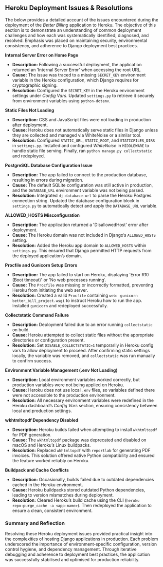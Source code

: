  
## Heroku Deployment Issues & Resolutions
The below provides a detailed account of the issues encountered during the deployment of the *Better Billing* application to Heroku. The objective of this section is to demonstrate an understanding of common deployment challenges and how each was systematically identified, diagnosed, and resolved. Emphasis was placed on maintaining security, environmental consistency, and adherence to Django deployment best practices.

**Internal Server Error on Home Page**
- **Description:** Following a successful deployment, the application returned an 'Internal Server Error' when accessing the root URL.
- **Cause:** The issue was traced to a missing `SECRET_KEY` environment variable in the Heroku configuration, which Django requires for cryptographic signing.
- **Resolution:** Configured the `SECRET_KEY` in the Heroku environment settings under *Config Vars*. Updated `settings.py` to retrieve it securely from environment variables using `python-dotenv`.

**Static Files Not Loading**
- **Description:** CSS and JavaScript files were not loading in production after deployment.
- **Cause:** Heroku does not automatically serve static files in Django unless they are collected and managed via WhiteNoise or a similar tool.
- **Resolution:** Configured `STATIC_URL`, `STATIC_ROOT`, and `STATICFILES_DIRS` in `settings.py`. Installed and configured *WhiteNoise* in `MIDDLEWARE` to handle static file serving. Finally, ran `python manage.py collectstatic` and redeployed.

**PostgreSQL Database Configuration Issue**
- **Description:** The app failed to connect to the production database, resulting in errors during migration.
- **Cause:** The default SQLite configuration was still active in production, and the `DATABASE_URL` environment variable was not being parsed.
- **Resolution:** Integrated `dj-database-url` to parse the Heroku Postgres connection string. Updated the database configuration block in `settings.py` to automatically detect and apply the `DATABASE_URL` variable.

**ALLOWED_HOSTS Misconfiguration**
- **Description:** The application returned a 'DisallowedHost' error after deployment.
- **Cause:** The Heroku domain was not included in Django’s `ALLOWED_HOSTS` setting.
- **Resolution:** Added the Heroku app domain to `ALLOWED_HOSTS` within `settings.py`. This ensured that Django permitted HTTP requests from the deployed application’s domain.

**Procfile and Gunicorn Setup Errors**
- **Description:** The app failed to start on Heroku, displaying 'Error R10 (Boot timeout)' or 'No web processes running'.
- **Cause:** The `Procfile` was missing or incorrectly formatted, preventing Heroku from initiating the web server.
- **Resolution:** Created a valid `Procfile` containing `web: gunicorn better_bill_project.wsgi` to instruct Heroku how to run the app. Installed `gunicorn` and redeployed successfully.

**Collectstatic Command Failure**
- **Description:** Deployment failed due to an error running `collectstatic` on build.
- **Cause:** Heroku attempted to collect static files without the appropriate directories or configuration present.
- **Resolution:** Set `DISABLE_COLLECTSTATIC=1` temporarily in Heroku config vars to allow deployment to proceed. After confirming static settings locally, the variable was removed, and `collectstatic` was run manually to confirm success.

**Environment Variable Management (.env Not Loading)**
- **Description:** Local environment variables worked correctly, but production variables were not being applied on Heroku.
- **Cause:** Heroku does not use local `.env` files, so variables defined there were not accessible to the production environment.
- **Resolution:** All necessary environment variables were redefined in the Heroku dashboard’s *Config Vars* section, ensuring consistency between local and production settings.

**wkhtmltopdf Dependency Disabled**
- **Description:** Heroku builds failed when attempting to install `wkhtmltopdf` for PDF generation.
- **Cause:** The `wkhtmltopdf` package was deprecated and disabled on macOS and Heroku’s Linux buildpacks.
- **Resolution:** Replaced `wkhtmltopdf` with `reportlab` for generating PDF invoices. This solution offered native Python compatibility and ensured the feature worked reliably on Heroku.

**Buildpack and Cache Conflicts**
- **Description:** Occasionally, builds failed due to outdated dependencies cached in the Heroku environment.
- **Cause:** Heroku buildpacks stored outdated Python dependencies, leading to version mismatches during deployment.
- **Resolution:** Cleared Heroku’s build cache using the CLI (`heroku repo:purge_cache -a <app-name>`). Then redeployed the application to ensure a clean, consistent environment.

### Summary and Reflection
Resolving these Heroku deployment issues provided practical insight into the complexities of hosting Django applications in production. Each problem underscored the importance of environment-specific configuration, version control hygiene, and dependency management. Through iterative debugging and adherence to deployment best practices, the application was successfully stabilised and optimised for production reliability.


